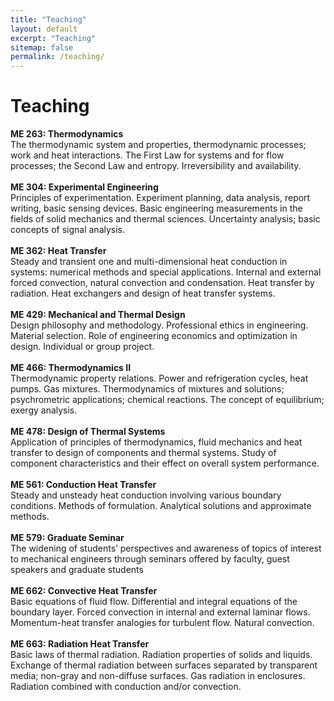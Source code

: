 ```yaml
---
title: "Teaching"
layout: default
excerpt: "Teaching"
sitemap: false
permalink: /teaching/
---
```


# Teaching

<b> ME 263: Thermodynamics </b> <br />  The thermodynamic system and properties, thermodynamic processes; work and heat interactions. The First Law for systems and for flow processes; the Second Law and entropy. Irreversibility and availability.
<br/><br/>
<b> ME 304: Experimental Engineering </b> <br /> Principles of experimentation. Experiment planning, data analysis, report writing, basic sensing devices. Basic engineering measurements in the fields of solid mechanics and thermal sciences. Uncertainty analysis; basic concepts of signal analysis.
<br/><br/>
<b> ME 362: Heat Transfer </b> <br /> Steady and transient one and multi-dimensional heat conduction in systems: numerical methods and special applications. Internal and external forced convection, natural convection and condensation. Heat transfer by radiation. Heat exchangers and design of heat transfer systems.
<br/><br/>
<b> ME 429: Mechanical and Thermal Design </b> <br /> Design philosophy and methodology. Professional ethics in engineering. Material selection. Role of engineering economics and optimization in design. Individual or group project.
<br/><br/>
<b> ME 466: Thermodynamics II </b> <br /> Thermodynamic property relations. Power and refrigeration cycles, heat pumps. Gas mixtures. Thermodynamics of mixtures and solutions; psychrometric applications; chemical reactions. The concept of equilibrium; exergy analysis.
<br/><br/>
<b> ME 478: Design of Thermal Systems </b> <br /> Application of principles of thermodynamics, fluid mechanics and heat transfer to design of components and thermal systems. Study of component characteristics and their effect on overall system performance.
<br/><br/>
<b> ME 561: Conduction Heat Transfer </b> <br /> Steady and unsteady heat conduction involving various boundary conditions. Methods of formulation. Analytical  solutions and approximate methods.
<br/><br/>
<b> ME 579: Graduate Seminar </b> <br /> The widening of students’ perspectives and awareness of topics of interest to mechanical engineers through seminars offered by faculty, guest speakers and graduate students
<br/><br/>
<b> ME 662: Convective Heat Transfer </b> <br /> Basic equations of fluid flow. Differential and integral equations of the boundary layer. Forced convection in internal and external laminar flows. Momentum-heat transfer analogies for turbulent flow. Natural convection.
<br/><br/>
<b> ME 663: Radiation Heat Transfer </b> <br /> Basic laws of thermal radiation. Radiation properties of solids and liquids. Exchange of thermal radiation between surfaces separated by transparent media; non-gray and non-diffuse surfaces. Gas radiation in enclosures. Radiation combined with conduction and/or convection.
